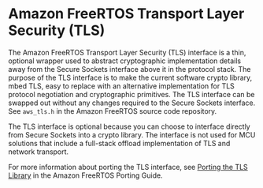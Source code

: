 # Amazon FreeRTOS Transport Layer Security \(TLS\)<a name="security-tls"></a>

The Amazon FreeRTOS Transport Layer Security \(TLS\) interface is a thin, optional wrapper used to abstract cryptographic implementation details away from the Secure Sockets interface above it in the protocol stack\. The purpose of the TLS interface is to make the current software crypto library, mbed TLS, easy to replace with an alternative implementation for TLS protocol negotiation and cryptographic primitives\. The TLS interface can be swapped out without any changes required to the Secure Sockets interface\. See `aws_tls.h` in the Amazon FreeRTOS source code repository\.

The TLS interface is optional because you can choose to interface directly from Secure Sockets into a crypto library\. The interface is not used for MCU solutions that include a full\-stack offload implementation of TLS and network transport\.

For more information about porting the TLS interface, see [Porting the TLS Library](https://docs.aws.amazon.com/freertos/latest/portingguide/afr-porting-tls.html) in the Amazon FreeRTOS Porting Guide\.